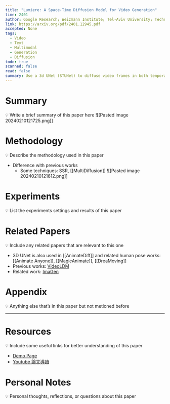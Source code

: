 ```yaml
---
title: "Lumiere: A Space-Time Diffusion Model for Video Generation"
time: 2401
author: Google Research; Weizmann Institute; Tel-Aviv University; Technion
link: https://arxiv.org/pdf/2401.12945.pdf
accepted: None
tags:
  - Video
  - Text
  - Multimodal
  - Generation
  - Diffusion
todo: true
scanned: false
read: false
summary: Use a 3d UNet (STUNet) to diffuse video frames in both temporal and spatial dimensions.
---
```

# Summary
💡 Write a brief summary of this paper here
![[Pasted image 20240210121725.png]]

# Methodology
💡 Describe the methodology used in this paper
- Difference with previous works
	- Some techniques: SSR, [[MultiDiffusion]]
![[Pasted image 20240210121612.png]]
# Experiments
💡 List the experiments settings and results of this paper

# Related Papers
💡 Include any related papers that are relevant to this one
- 3D UNet is also used in [[AnimateDiff]] and related human pose works: [[Animate Anyone]], [[MagicAnimate]], [[DreaMoving]]
- Previous works: [VideoLDM](https://research.nvidia.com/labs/toronto-ai/VideoLDM/)
- Related work: [ImaGen](https://imagen.research.google/)
# Appendix
💡 Anything else that’s in this paper but not metioned before

---
# Resources
💡 Include some useful links for better understanding of this paper
- [Demo Page](https://lumiere-video.github.io/)
- [Youtube 論文導讀](https://www.youtube.com/watch?v=reyUJoWS2i8)

# Personal Notes
💡 Personal thoughts, reflections, or questions about this paper